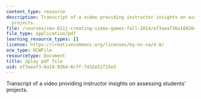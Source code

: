 ```yaml
---
content_type: resource
description: Transcript of a video providing instructor insights on assessing students'
  projects.
file: /courses/cms-611j-creating-video-games-fall-2014/ef3aeaf36a1892646cff7432e51f15e3_HpeJ1h0V1RE.pdf
file_type: application/pdf
learning_resource_types: []
license: https://creativecommons.org/licenses/by-nc-sa/4.0/
ocw_type: OCWFile
resourcetype: Document
title: 3play pdf file
uid: ef3aeaf3-6a18-9264-6cff-7432e51f15e3
---
```

Transcript of a video providing instructor insights on assessing students' projects.